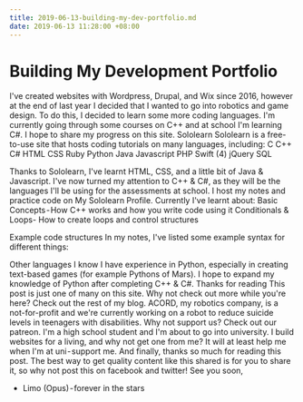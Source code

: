 ```yaml
---
title: 2019-06-13-building-my-dev-portfolio.md
date: 2019-06-13 11:28:00 +08:00
---
```


# Building My Development Portfolio

I've created websites with Wordpress, Drupal, and Wix since 2016, however at the end of last year I decided that I wanted to go into robotics and game design. To do this, I decided to learn some more coding languages. I'm currently going through some courses on C++ and at school I'm learning C#. I hope to share my progress on this site.
Sololearn
Sololearn is a free-to-use site that hosts coding tutorials on many languages, including:
C
C++
C#
HTML
CSS
Ruby
Python
Java
Javascript
PHP
Swift (4)
jQuery
SQL

Thanks to Sololearn, I've learnt HTML, CSS, and a little bit of Java & Javascript. I've now turned my attention to C++ & C#, as they will be the languages I'll be using for the assessments at school.
I host my notes and practice code on My Sololearn Profile.
Currently I've learnt about:
Basic Concepts - How C++ works and how you write code using it
Conditionals & Loops- How to create loops and control structures

Example code structures
In my notes, I've listed some example syntax for different things:



Other languages I know
I have experience in Python, especially in creating text-based games (for example Pythons of Mars). I hope to expand my knowledge of Python after completing C++ & C#.
Thanks for reading
This post is just one of many on this site. Why not check out more while you're here? Check out the rest of my blog.
ACORD, my robotics company, is a not-for-profit and we're currently working on a robot to reduce suicide levels in teenagers with disabilities. Why not support us? Check out our patreon.
I'm a high school student and I'm about to go into university. I build websites for a living, and why not get one from me? It will at least help me when I'm at uni - support me.
And finally, thanks so much for reading this post. The best way to get quality content like this shared is for you to share it, so why not post this on facebook and twitter!
See you soon,
- Limo (Opus) - forever in the stars